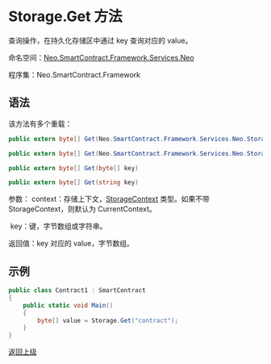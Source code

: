 # Storage.Get 方法

查询操作，在持久化存储区中通过 key 查询对应的 value。

命名空间：[Neo.SmartContract.Framework.Services.Neo](../../neo.md)

程序集：Neo.SmartContract.Framework

## 语法

该方法有多个重载：

```c#
public extern byte[] Get(Neo.SmartContract.Framework.Services.Neo.StorageContext context, byte[] key)
```

```c#
public extern byte[] Get(Neo.SmartContract.Framework.Services.Neo.StorageContext context, string key)
```

```c#
public extern byte[] Get(byte[] key)
```

```c#
public extern byte[] Get(string key)
```

参数：
	context：存储上下文，[StorageContext](../StorageContext.md) 类型。如果不带 StorageContext，则默认为 CurrentContext。

​	key：键，字节数组或字符串。

返回值：key 对应的 value，字节数组。

## 示例

```c#
public class Contract1 : SmartContract
{
    public static void Main()
    {
        byte[] value = Storage.Get("contract");
    }
}
```



[返回上级](../Storage.md)
